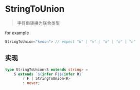 # StringToUnion

> 字符串转换为联合类型

for example

```ts
StringToUnion<"kvoon"> // expect "k" | "v" | "o" | "o" | "n"
```

## 实现

```ts
type StringToUnion<S extends string> = 
	S extends `${infer F}${infer R}`
		? F | StringToUnion<R>
		: never;
```